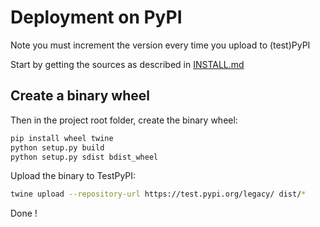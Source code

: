 # Deployment on PyPI

Note you must increment the version every time you upload to (test)PyPI

Start by getting the sources as described in [INSTALL.md](docs/INSTALL.md)

## Create a binary wheel 

Then in the project root folder, create the binary wheel:

```bash
pip install wheel twine
python setup.py build
python setup.py sdist bdist_wheel
```

Upload the binary to TestPyPI:

```bash
twine upload --repository-url https://test.pypi.org/legacy/ dist/*
```

Done ! 

